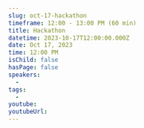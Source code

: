 ```yaml
---
slug: oct-17-hackathon
timeframe: 12:00 - 13:00 PM (60 min)
title: Hackathon
datetime: 2023-10-17T12:00:00.000Z
date: Oct 17, 2023
time: 12:00 PM
isChild: false
hasPage: false
speakers:
  -
tags:
  -
youtube:
youtubeUrl:
---
```

